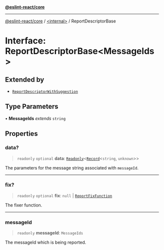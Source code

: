 [**@eslint-react/core**](../../README.md)

***

[@eslint-react/core](../../README.md) / [\<internal\>](../README.md) / ReportDescriptorBase

# Interface: ReportDescriptorBase\<MessageIds\>

## Extended by

- [`ReportDescriptorWithSuggestion`](ReportDescriptorWithSuggestion.md)

## Type Parameters

• **MessageIds** *extends* `string`

## Properties

### data?

> `readonly` `optional` **data**: [`Readonly`](../type-aliases/Readonly.md)\<[`Record`](../type-aliases/Record.md)\<`string`, `unknown`\>\>

The parameters for the message string associated with `messageId`.

***

### fix?

> `readonly` `optional` **fix**: `null` \| [`ReportFixFunction`](../type-aliases/ReportFixFunction.md)

The fixer function.

***

### messageId

> `readonly` **messageId**: `MessageIds`

The messageId which is being reported.
